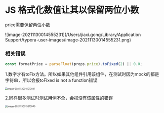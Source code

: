 # JS 格式化数值让其以保留两位小数

price需要保留两位小数

![image-20211130014555231](/Users/jiaxi.gong/Library/Application Support/typora-user-images/image-20211130014555231.png)

### 相关错误

```javascript
const formatPrice = parseFloat(props.price).toFixed(2) || 0.0;
```

1.数字才有toFix方法。所以如果其他组件引用该组件，在测试时因为mock的都是字符串，所以会报toFixed is not a function错误

<img src="/Users/jiaxi.gong/Library/Application Support/typora-user-images/image-20211130015010841.png" alt="image-20211130015010841" style="zoom:50%;" />

2.同样很多测试时测试用例不全，会报没有该属性的错误

<img src="/Users/jiaxi.gong/Library/Application Support/typora-user-images/image-20211130015210940.png" alt="image-20211130015210940" style="zoom:50%;" />

